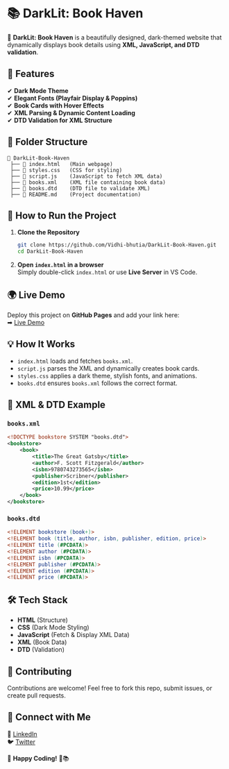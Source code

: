 # 📚 DarkLit: Book Haven

🌙 **DarkLit: Book Haven** is a beautifully designed, dark-themed website that dynamically displays book details using **XML, JavaScript, and DTD validation**.  

## 🚀 Features

✔ **Dark Mode Theme**  
✔ **Elegant Fonts (Playfair Display & Poppins)**  
✔ **Book Cards with Hover Effects**  
✔ **XML Parsing & Dynamic Content Loading**  
✔ **DTD Validation for XML Structure**  

## 📁 Folder Structure

```
📂 DarkLit-Book-Haven
 ├── 📄 index.html   (Main webpage)
 ├── 📄 styles.css   (CSS for styling)
 ├── 📄 script.js    (JavaScript to fetch XML data)
 ├── 📄 books.xml    (XML file containing book data)
 ├── 📄 books.dtd    (DTD file to validate XML)
 ├── 📄 README.md    (Project documentation)
```

## 🔧 How to Run the Project

1. **Clone the Repository**  
   ```sh
   git clone https://github.com/Vidhi-bhutia/DarkLit-Book-Haven.git
   cd DarkLit-Book-Haven
   ```

2. **Open `index.html` in a browser**  
   Simply double-click `index.html` or use **Live Server** in VS Code.

## 🌍 Live Demo  
Deploy this project on **GitHub Pages** and add your link here:  
➡ [Live Demo](https://Vidhi-bhutia.github.io/DarkLit-Book-Haven/)  

## 💡 How It Works

- `index.html` loads and fetches `books.xml`.  
- `script.js` parses the XML and dynamically creates book cards.  
- `styles.css` applies a dark theme, stylish fonts, and animations.  
- `books.dtd` ensures `books.xml` follows the correct format.  

## 📜 XML & DTD Example

### `books.xml`
```xml
<!DOCTYPE bookstore SYSTEM "books.dtd">
<bookstore>
    <book>
        <title>The Great Gatsby</title>
        <author>F. Scott Fitzgerald</author>
        <isbn>9780743273565</isbn>
        <publisher>Scribner</publisher>
        <edition>1st</edition>
        <price>10.99</price>
    </book>
</bookstore>
```

### `books.dtd`
```dtd
<!ELEMENT bookstore (book+)>  
<!ELEMENT book (title, author, isbn, publisher, edition, price)>  
<!ELEMENT title (#PCDATA)>  
<!ELEMENT author (#PCDATA)>  
<!ELEMENT isbn (#PCDATA)>  
<!ELEMENT publisher (#PCDATA)>  
<!ELEMENT edition (#PCDATA)>  
<!ELEMENT price (#PCDATA)>  
```

## 🛠️ Tech Stack

- **HTML** (Structure)
- **CSS** (Dark Mode Styling)
- **JavaScript** (Fetch & Display XML Data)
- **XML** (Book Data)
- **DTD** (Validation)

## 🤝 Contributing

Contributions are welcome! Feel free to fork this repo, submit issues, or create pull requests.   

## 💬 Connect with Me

🔗 [LinkedIn](https://linkedin.com/in/vidhi-bhutia)  
🐦 [Twitter](https://twitter.com/VidhiBhutia_)  

🎉 **Happy Coding!** 🚀📚
